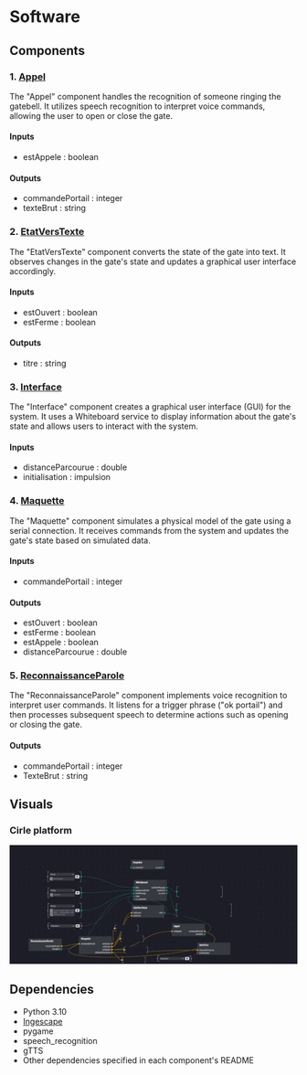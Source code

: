 # Software
## Components

### 1. [Appel](Appel/main.py)

The "Appel" component handles the recognition of someone ringing the gatebell. It utilizes speech recognition to interpret voice commands, allowing the user to open or close the gate.

#### Inputs
- estAppele : boolean

#### Outputs
- commandePortail : integer
- texteBrut : string

### 2. [EtatVersTexte](EtatVersTexte/main.py)

The "EtatVersTexte" component converts the state of the gate into text. It observes changes in the gate's state and updates a graphical user interface accordingly.

#### Inputs
- estOuvert : boolean
- estFerme : boolean

#### Outputs
- titre : string

### 3. [Interface](Interface/main.py)

The "Interface" component creates a graphical user interface (GUI) for the system. It uses a Whiteboard service to display information about the gate's state and allows users to interact with the system.

#### Inputs
- distanceParcourue : double
- initialisation : impulsion

### 4. [Maquette](Maquette/main.py)

The "Maquette" component simulates a physical model of the gate using a serial connection. It receives commands from the system and updates the gate's state based on simulated data.

#### Inputs
- commandePortail : integer

#### Outputs
- estOuvert : boolean
- estFerme : boolean
- estAppele : boolean
- distanceParcourue : double

### 5. [ReconnaissanceParole](ReconnaissanceParole/main.py)

The "ReconnaissanceParole" component implements voice recognition to interpret user commands. It listens for a trigger phrase ("ok portail") and then processes subsequent speech to determine actions such as opening or closing the gate.

#### Outputs
- commandePortail : integer
- TexteBrut : string

## Visuals

### Cirle platform
![Cirle platform](
assets/circle_platform.png)

## Dependencies
- Python 3.10
- [Ingescape](https://ingescape.com/fr/circle/)
- pygame
- speech_recognition
- gTTS
- Other dependencies specified in each component's README
